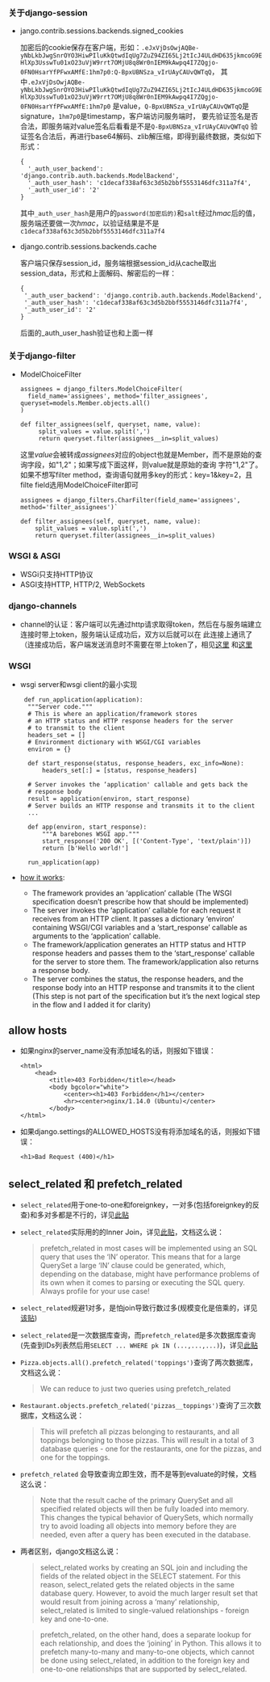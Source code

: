 ### 关于django-session
* jango.contrib.sessions.backends.signed_cookies

   加密后的cookie保存在客户端，形如：`.eJxVjDsOwjAQBe-yNbLkbJwgSnrOYO3HiwPIluKkQtwdIqUg7ZuZ94ZI65Lj2tIcJ4ULdHD635jkmcoG9EHlXp3UsswTu01xO23uVjW9rrt7OMjU8q8Wr0nIEM9kAwpq4I7ZQgjo-0FN0HsarYfPFwxAMfE:1hm7p0:Q-BpxUBNSza_vIrUAyCAUvQWTqQ`，
   其中`.eJxVjDsOwjAQBe-yNbLkbJwgSnrOYO3HiwPIluKkQtwdIqUg7ZuZ94ZI65Lj2tIcJ4ULdHD635jkmcoG9EHlXp3UsswTu01xO23uVjW9rrt7OMjU8q8Wr0nIEM9kAwpq4I7ZQgjo-0FN0HsarYfPFwxAMfE:1hm7p0`
   是value，`Q-BpxUBNSza_vIrUAyCAUvQWTqQ`是signature，`1hm7p0`是timestamp，客户端访问服务端时，
   要先验证签名是否合法，即服务端对value签名后看看是不是`Q-BpxUBNSza_vIrUAyCAUvQWTqQ`
   验证签名合法后，再进行base64解码、zlib解压缩，即得到最终数据，类似如下形式：
   
      {
        '_auth_user_backend': 'django.contrib.auth.backends.ModelBackend',
        '_auth_user_hash': 'c1decaf338af63c3d5b2bbf5553146dfc311a7f4',
        '_auth_user_id': '2'
      }
   其中`_auth_user_hash`是用户的`password(加密后的)`和`salt`经过*hmac*后的值，
   服务端还要做一次*hmac*，以验证结果是不是`c1decaf338af63c3d5b2bbf5553146dfc311a7f4`
 
 * django.contrib.sessions.backends.cache
 
   客户端只保存session_id，服务端根据session_id从cache取出session_data，形式和上面解码、解密后的一样：
      
       {
        '_auth_user_backend': 'django.contrib.auth.backends.ModelBackend',
        '_auth_user_hash': 'c1decaf338af63c3d5b2bbf5553146dfc311a7f4',
        '_auth_user_id': '2'
       }
    后面的_auth_user_hash验证也和上面一样

    
### 关于django-filter
* ModelChoiceFilter 

      assignees = django_filters.ModelChoiceFilter(
        field_name='assignees', method='filter_assignees', queryset=models.Member.objects.all()
      ) 
    
      def filter_assignees(self, queryset, name, value):     
           split_values = value.split(',')               
           return queryset.filter(assignees__in=split_values)
    
   这里*value*会被转成*assignees*对应的object也就是Member，而不是原始的查询字段，如"1,2"；如果写成下面这样，则value就是原始的查询
   字符"1,2"了。如果不想写filter method，查询语句就用多key的形式：key=1&key=2，且filte field选用ModelChoiceFilter即可
   
      assignees = django_filters.CharFilter(field_name='assignees', method='filter_assignees')`
      
      def filter_assignees(self, queryset, name, value):
          split_values = value.split(',')
          return queryset.filter(assignees__in=split_values)
          
### WSGI & ASGI
* WSGi只支持HTTP协议
* ASGI支持HTTP, HTTP/2, WebSockets

### django-channels
* channel的认证：客户端可以先通过http请求取得token，然后在与服务端建立连接时带上token，服务端认证成功后，双方以后就可以在
此连接上通讯了（连接成功后，客户端发送消息时不需要在带上token了，相见[这里](https://stackoverflow.com/a/32619655/2272451)
和[这里](https://devcenter.heroku.com/articles/websocket-security#validate-server-data)

### WSGI
* wsgi server和wsgi client的最小实现

       def run_application(application):
        """Server code."""
        # This is where an application/framework stores
        # an HTTP status and HTTP response headers for the server
        # to transmit to the client
        headers_set = []
        # Environment dictionary with WSGI/CGI variables
        environ = {}

        def start_response(status, response_headers, exc_info=None):
            headers_set[:] = [status, response_headers]
    
        # Server invokes the ‘application' callable and gets back the
        # response body
        result = application(environ, start_response)
        # Server builds an HTTP response and transmits it to the client
        ...
    
        def app(environ, start_response):
            """A barebones WSGI app."""
            start_response('200 OK', [('Content-Type', 'text/plain')])
            return [b'Hello world!']
        
        run_application(app)
        
 * [how it works](https://ruslanspivak.com/lsbaws-part2/):
   * The framework provides an ‘application’ callable (The WSGI specification doesn’t prescribe how that should be implemented)
   * The server invokes the ‘application’ callable for each request it receives from an HTTP client. It passes a dictionary ‘environ’ containing WSGI/CGI variables and a ‘start_response’ callable as arguments to the ‘application’ callable.
   * The framework/application generates an HTTP status and HTTP response headers and passes them to the ‘start_response’ callable for the server to store them. The framework/application also returns a response body.
   * The server combines the status, the response headers, and the response body into an HTTP response and transmits it to the client (This step is not part of the specification but it’s the next logical step in the flow and I added it for clarity)
   
   
## allow hosts
  * 如果nginx的server_name没有添加域名的话，则报如下错误：
    ```
    <html>
        <head>
            <title>403 Forbidden</title></head>
            <body bgcolor="white">
                <center><h1>403 Forbidden</h1></center>
                <hr><center>nginx/1.14.0 (Ubuntu)</center>
            </body>
    </html>
    ```
  * 如果django.settings的ALLOWED_HOSTS没有将添加域名的话，则报如下错误：
  
     ```<h1>Bad Request (400)</h1>```
     
## select_related 和 prefetch_related
* `select_related`用于one-to-one和foreignkey，一对多(包括foreignkey的反查)和多对多都是不行的，详见[此贴](https://timmyomahony.com/blog/misconceptions-select_related-in-django/)

* `select_related`实际用的的Inner Join，详见[此贴](https://learnbatta.com/blog/working-with-select_related-in-django-89/)，文档这么说：
  > prefetch_related in most cases will be implemented using an SQL query that uses the ‘IN’ operator. This means that for a large QuerySet a large ‘IN’ clause could be generated, 
  which, depending on the database, might have performance problems of its own when it comes to parsing or executing the SQL query. Always profile for your use case!

* `select_related`规避1对多，是怕join导致行数过多(规模变化是倍乘的，详见[该贴](https://stackoverflow.com/a/45377282/2272451))

* `select_related`是一次数据库查询，而`prefetch_related`是多次数据库查询(先查到IDs列表然后用`SELECT ... WHERE pk IN (...,...,...)`)，详见[此贴](https://stackoverflow.com/a/31237071/2272451)

* `Pizza.objects.all().prefetch_related('toppings')`查询了两次数据库，文档这么说：
     
    > We can reduce to just two queries using prefetch_related
    
* `Restaurant.objects.prefetch_related('pizzas__toppings')`查询了三次数据库，文档这么说：
    > This will prefetch all pizzas belonging to restaurants, and all toppings belonging to those pizzas. This will result in a total of 3 database queries - one for the restaurants, 
    > one for the pizzas, and one for the toppings.
     
* `prefetch_related` 会导致查询立即生效，而不是等到evaluate的时候，文档这么说：
    > Note that the result cache of the primary QuerySet and all specified related objects will then be fully loaded into memory. This changes the typical behavior of QuerySets, 
    which normally try to avoid loading all objects into memory before they are needed, even after a query has been executed in the database.

* 两者区别，django文档这么说：
    > select_related works by creating an SQL join and including the fields of the related object in the SELECT statement. For this reason, select_related gets the related objects in the same database query. However, to avoid the much larger result set that would result from joining across a ‘many’ relationship, select_related is limited to single-valued relationships - foreign key and one-to-one.
    
    > prefetch_related, on the other hand, does a separate lookup for each relationship, and does the ‘joining’ in Python. This allows it to prefetch many-to-many and many-to-one objects, which cannot be done using select_related, in addition to the foreign key and one-to-one relationships that are supported by select_related.
    
